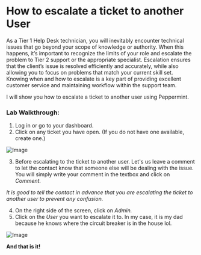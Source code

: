 # How to escalate a ticket to another User
As a Tier 1 Help Desk technician, you will inevitably encounter technical issues that go beyond your scope of knowledge or authority. When this happens, it’s important to recognize the limits of your role and escalate the problem to Tier 2 support or the appropriate specialist. Escalation ensures that the client’s issue is resolved efficiently and accurately, while also allowing you to focus on problems that match your current skill set. Knowing when and how to escalate is a key part of providing excellent customer service and maintaining workflow within the support team.<br>

I will show you how to escalate a ticket to another user using Peppermint. 
### Lab Walkthrough:
1. Log in or go to your dashboard.
2. Click on any ticket you have open. (If you do not have one available, create one.)

![Image](https://github.com/user-attachments/assets/b8fade05-be6f-4bc4-be7b-53ace8faf1b7)

3. Before escalating to the ticket to another user. Let's us leave a comment to let the contact know that someone else will be dealing with the issue. You will simply write your comment in the textbox and click on *Comment.*

*It is good to tell the contact in advance that you are escalating the ticket to another user to prevent any confusion.*

4. On the right side of the screen, click on *Admin.*
5. Click on the *User* you want to escalate it to. In my case, it is my dad because he knows where the circuit breaker is in the house lol.

![Image](https://github.com/user-attachments/assets/af5473fe-0a64-485f-b434-9acbf25fd988)

**And that is it!** 
